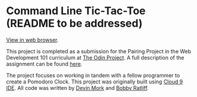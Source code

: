 # Command Line Tic-Tac-Toe (README to be addressed)
[View in web browser](https://demo318.github.io/pomodoro-clock/).

This project is completed as a submission for the Pairing Project in the Web Development 101 curriculum at [The Odin Project](http://theodinproject.com). A full description of the assignment can be found [here](https://www.theodinproject.com/courses/web-development-101/lessons/pairing-project?ref=lc-pb).

The project focuses on working in tandem with a fellow programmer to create a Pomodoro Clock. This project was originally built using [Cloud 9 IDE](http://c9.io). All code was written by [Devin Mork](https://github.com/Demo318) and [Bobby Ratliff](https://github.com/rratliff).
